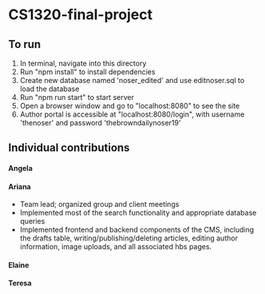 # CS1320-final-project

## To run

1. In terminal, navigate into this directory
2. Run "npm install" to install dependencies
3. Create new database named 'noser_edited' and use editnoser.sql to load the database
4. Run "npm run start" to start server
5. Open a browser window and go to "localhost:8080" to see the site
6. Author portal is accessible at "localhost:8080/login", with username 'thenoser' and password 'thebrowndailynoser19'

## Individual contributions

#### Angela

#### Ariana
- Team lead; organized group and client meetings
- Implemented most of the search functionality and appropriate database queries
- Implemented frontend and backend components of the CMS, including the drafts table, writing/publishing/deleting articles, editing author information, image uploads, and all associated hbs pages.

#### Elaine

#### Teresa
